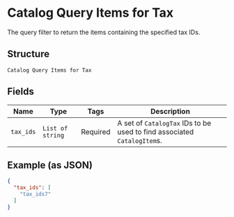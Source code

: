 
# Catalog Query Items for Tax

The query filter to return the items containing the specified tax IDs.

## Structure

`Catalog Query Items for Tax`

## Fields

| Name | Type | Tags | Description |
|  --- | --- | --- | --- |
| `tax_ids` | `List of string` | Required | A set of `CatalogTax` IDs to be used to find associated `CatalogItem`s. |

## Example (as JSON)

```json
{
  "tax_ids": [
    "tax_ids7"
  ]
}
```

